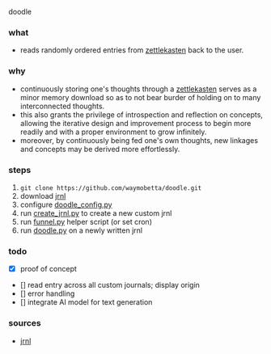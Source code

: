 doodle

### what
- reads randomly ordered entries from [zettlekasten](https://zettelkasten.de/) back to the user.

### why
- continuously storing one's thoughts through a [zettlekasten](https://zettelkasten.de/) serves as a minor memory download so as to not bear burder of holding on to many interconnected thoughts.
- this also grants the privilege of introspection and reflection on concepts, allowing the iterative design and improvement process to begin more readily and with a proper environment to grow infinitely.
- moreover, by continuously being fed one's own thoughts, new linkages and concepts may be derived more effortlessly.

### steps

1. `git clone https://github.com/waymobetta/doodle.git`
2. download [jrnl](https://github.com/jrnl-org/jrnl)
3. configure [doodle_config.py](https://github.com/waymobetta/doodle/blob/master/src/doodle_config.py)
4. run [create_jrnl.py](https://github.com/waymobetta/doodle/blob/master/src/create_jrnl.py) to create a new custom jrnl
5. run [funnel.py](https://github.com/waymobetta/doodle/blob/master/src/funnel.py) helper script (or set cron)
6. run [doodle.py](https://github.com/waymobetta/doodle/blob/master/src/doodle.py) on a newly written jrnl

### todo
- [x] proof of concept
- [] read entry across all custom journals; display origin
- [] error handling
- [] integrate AI model for text generation

### sources
- [jrnl](https://github.com/jrnl-org/jrnl)

